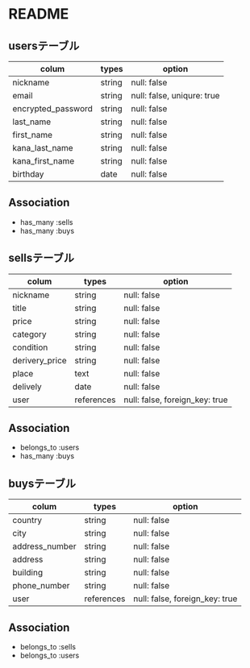 # README


## usersテーブル

| colum              | types  | option                     |
| ------------------ | ------ | -------------------------- |
| nickname           | string | null: false                |
| email              | string | null: false, uniqure: true |
| encrypted_password | string | null: false                |
| last_name          | string | null: false                |
| first_name         | string | null: false                |
| kana_last_name     | string | null: false                |
| kana_first_name    | string | null: false                |
| birthday           | date   | null: false                |


## Association

- has_many :sells
- has_many :buys





## sellsテーブル

| colum          | types      | option                         |
| -------------- | ---------- | ------------------------------ |
| nickname       | string     | null: false                    |
| title          | string     | null: false                    |
| price          | string     | null: false                    |
| category       | string     | null: false                    |
| condition      | string     | null: false                    |
| derivery_price | string     | null: false                    |
| place          | text       | null: false                    |
| delively       | date       | null: false                    |
| user           | references | null: false, foreign_key: true |

## Association

  
- belongs_to :users
- has_many :buys





## buysテーブル

| colum          | types      | option                         |
| -------------- | ---------- | ------------------------------ |
| country        | string     | null: false                    |
| city           | string     | null: false                    |
| address_number | string     | null: false                    |
| address        | string     | null: false                    |
| building       | string     | null: false                    |
| phone_number   | string     | null: false                    |
| user           | references | null: false, foreign_key: true |

## Association


- belongs_to :sells
- belongs_to :users